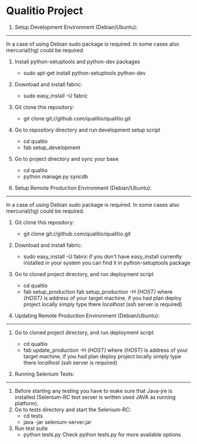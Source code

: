 Qualitio Project
================


1. Setup Development Environment (Debian/Ubuntu): 
-------------------------------------------------

In a case of using Debian sudo package is required. In some cases also
mercurial(hg) could be required.

1. Install python-setuptools and python-dev packages
   * sudo apt-get install python-setuptools python-dev

1. Download and install fabric:
   * sudo easy_install -U fabric

1. Git clone this repository:
   * git clone git://github.com/qualitio/qualitio.git 

1. Go to repository directory and run development setup script
   * cd qualtio
   * fab setup_development

1. Go to project directory and sync your base
   * cd qualtio
   * python manage.py syncdb


2. Setup Remote Production Environment (Debian/Ubuntu): 
-------------------------------------------------

In a case of using Debian sudo package is required. In some cases also
mercurial(hg) could be required.

1. Git clone this repository:
   * git clone git://github.com/qualitio/qualitio.git 
1. Download and install fabric:
   * sudo easy_install -U fabric
   if you don't have easy_install currently installed in your system
   you can find it in python-setuptools package
1. Go to cloned project directory, and run deployment script
   * cd qualtio
   * fab setup_production fab setup_production -H _{HOST}_
   where _{HOST}_ is address of your target machine, if you had plan
   deploy project locally simply type there _localhost_ (ssh server is
   required)

3. Updating Remote Production Environment (Debian/Ubuntu):
-------------------------------------------------
1. Go to cloned project directory, and run deployment script
   * cd qualtio
   * fab update_production -H _{HOST}_
   where _{HOST}_ is address of your target machine, if you had plan
   deploy project locally simply type there _localhost_ (ssh server is
   required)


4. Running Selenium Tests:
-------------------------------------------------
1. Before starting any testing you have to make sure that Java-jre is
installed (Selenium-RC test server is written used JAVA as running
platform).
1. Go to tests directory and start the Selenium-RC:
   * cd tests
   * java -jar selenium-server.jar
1. Run test suite 
   * python tests.py
   Check python tests.py for more available options
